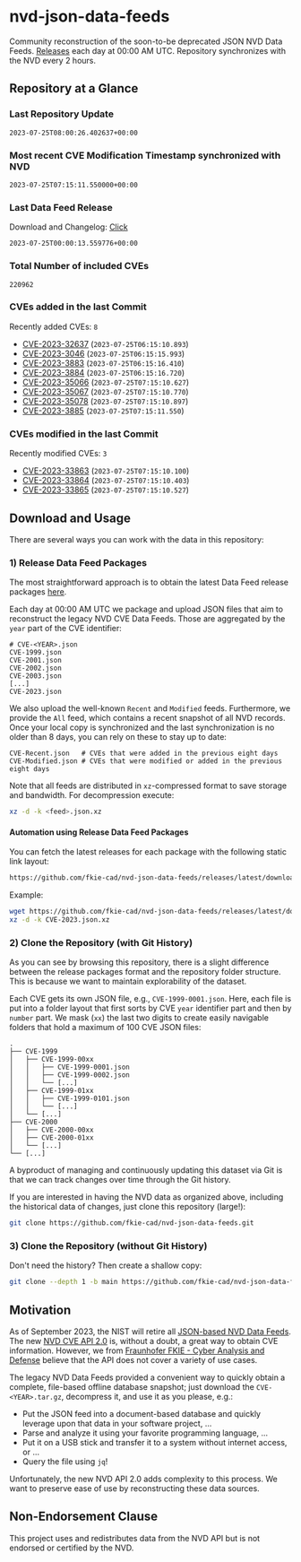 # nvd-json-data-feeds

Community reconstruction of the soon-to-be deprecated JSON NVD Data Feeds. 
[Releases](https://github.com/fkie-cad/nvd-json-data-feeds/releases/latest) each day at 00:00 AM UTC.
Repository synchronizes with the NVD every 2 hours.

## Repository at a Glance

### Last Repository Update

```plain
2023-07-25T08:00:26.402637+00:00
```

### Most recent CVE Modification Timestamp synchronized with NVD

```plain
2023-07-25T07:15:11.550000+00:00
```

### Last Data Feed Release

Download and Changelog: [Click](https://github.com/fkie-cad/nvd-json-data-feeds/releases/latest)

```plain
2023-07-25T00:00:13.559776+00:00
```

### Total Number of included CVEs

```plain
220962
```

### CVEs added in the last Commit

Recently added CVEs: `8`

* [CVE-2023-32637](CVE-2023/CVE-2023-326xx/CVE-2023-32637.json) (`2023-07-25T06:15:10.893`)
* [CVE-2023-3046](CVE-2023/CVE-2023-30xx/CVE-2023-3046.json) (`2023-07-25T06:15:15.993`)
* [CVE-2023-3883](CVE-2023/CVE-2023-38xx/CVE-2023-3883.json) (`2023-07-25T06:15:16.410`)
* [CVE-2023-3884](CVE-2023/CVE-2023-38xx/CVE-2023-3884.json) (`2023-07-25T06:15:16.720`)
* [CVE-2023-35066](CVE-2023/CVE-2023-350xx/CVE-2023-35066.json) (`2023-07-25T07:15:10.627`)
* [CVE-2023-35067](CVE-2023/CVE-2023-350xx/CVE-2023-35067.json) (`2023-07-25T07:15:10.770`)
* [CVE-2023-35078](CVE-2023/CVE-2023-350xx/CVE-2023-35078.json) (`2023-07-25T07:15:10.897`)
* [CVE-2023-3885](CVE-2023/CVE-2023-38xx/CVE-2023-3885.json) (`2023-07-25T07:15:11.550`)


### CVEs modified in the last Commit

Recently modified CVEs: `3`

* [CVE-2023-33863](CVE-2023/CVE-2023-338xx/CVE-2023-33863.json) (`2023-07-25T07:15:10.100`)
* [CVE-2023-33864](CVE-2023/CVE-2023-338xx/CVE-2023-33864.json) (`2023-07-25T07:15:10.403`)
* [CVE-2023-33865](CVE-2023/CVE-2023-338xx/CVE-2023-33865.json) (`2023-07-25T07:15:10.527`)


## Download and Usage

There are several ways you can work with the data in this repository:

### 1) Release Data Feed Packages

The most straightforward approach is to obtain the latest Data Feed release packages [here](https://github.com/fkie-cad/nvd-json-data-feeds/releases/latest).

Each day at 00:00 AM UTC we package and upload JSON files that aim to reconstruct the legacy NVD CVE Data Feeds.
Those are aggregated by the `year` part of the CVE identifier:

```
# CVE-<YEAR>.json
CVE-1999.json
CVE-2001.json
CVE-2002.json
CVE-2003.json
[...]
CVE-2023.json
```

We also upload the well-known `Recent` and `Modified` feeds.
Furthermore, we provide the `All` feed, which contains a recent snapshot of all NVD records.
Once your local copy is synchronized and the last synchronization is no older than 8 days, you can rely on these to stay up to date:

```plain
CVE-Recent.json   # CVEs that were added in the previous eight days
CVE-Modified.json # CVEs that were modified or added in the previous eight days
```

Note that all feeds are distributed in `xz`-compressed format to save storage and bandwidth.
For decompression execute:

```sh
xz -d -k <feed>.json.xz
```


#### Automation using Release Data Feed Packages

You can fetch the latest releases for each package with the following static link layout:

```sh
https://github.com/fkie-cad/nvd-json-data-feeds/releases/latest/download/CVE-<YEAR>.json.xz
```

Example:

```sh
wget https://github.com/fkie-cad/nvd-json-data-feeds/releases/latest/download/CVE-2023.json.xz
xz -d -k CVE-2023.json.xz
```

### 2) Clone the Repository (with Git History)

As you can see by browsing this repository, there is a slight difference between the release packages format and the repository folder structure.
This is because we want to maintain explorability of the dataset.

Each CVE gets its own JSON file, e.g., `CVE-1999-0001.json`.
Here, each file is put into a folder layout that first sorts by CVE `year` identifier part and then by `number` part.
We mask (`xx`) the last two digits to create easily navigable folders that hold a maximum of 100 CVE JSON files:

```plain
.
├── CVE-1999
│   ├── CVE-1999-00xx
│   │   ├── CVE-1999-0001.json
│   │   ├── CVE-1999-0002.json
│   │   └── [...]
│   ├── CVE-1999-01xx
│   │   ├── CVE-1999-0101.json
│   │   └── [...]
│   └── [...]
├── CVE-2000
│   ├── CVE-2000-00xx
│   ├── CVE-2000-01xx
│   └── [...]
└── [...]
```

A byproduct of managing and continuously updating this dataset via Git is that we can track changes over time through the Git history.

If you are interested in having the NVD data as organized above, including the historical data of changes, just clone this repository (large!):

```sh
git clone https://github.com/fkie-cad/nvd-json-data-feeds.git
```

### 3) Clone the Repository (without Git History)

Don't need the history? Then create a shallow copy:

```sh
git clone --depth 1 -b main https://github.com/fkie-cad/nvd-json-data-feeds.git
```

## Motivation

As of September 2023, the NIST will retire all [JSON-based NVD Data Feeds](https://nvd.nist.gov/vuln/data-feeds#divRetirementBanner-1).
The new [NVD CVE API 2.0](https://nvd.nist.gov/developers/vulnerabilities) is, without a doubt, a great way to obtain CVE information.
However, we from [Fraunhofer FKIE - Cyber Analysis and Defense](https://www.fkie.fraunhofer.de/en/departments/cad.html) believe that the API does not cover a variety of use cases.

The legacy NVD Data Feeds provided a convenient way to quickly obtain a complete, file-based offline database snapshot; just download the `CVE-<YEAR>.tar.gz`, decompress it, and use it as you please, e.g.:

* Put the JSON feed into a document-based database and quickly leverage upon that data in your software project, ...
* Parse and analyze it using your favorite programming language, ...
* Put it on a USB stick and transfer it to a system without internet access, or ...
* Query the file using `jq`!

Unfortunately, the new NVD API 2.0 adds complexity to this process.
We want to preserve ease of use by reconstructing these data sources.

## Non-Endorsement Clause

This project uses and redistributes data from the NVD API but is not endorsed or certified by the NVD.